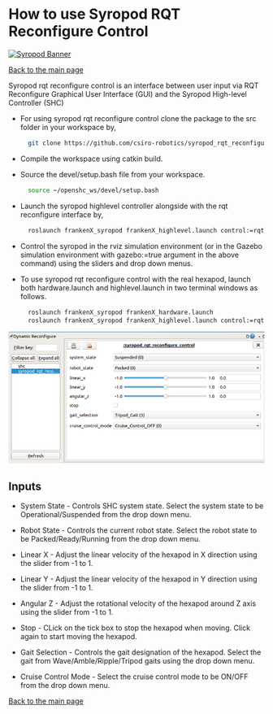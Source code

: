 # How to use Syropod RQT Reconfigure Control

[![Syropod Banner](https://i.imgur.com/QyMTwG3.jpg "CSIRO Robotics")](https://research.csiro.au/robotics/)

[Back to the main page](README.md)

Syropod rqt reconfigure control is an interface between user input via RQT Reconfigure Graphical User Interface (GUI) and the Syropod High-level Controller (SHC)

* For using syropod rqt reconfigure control clone the package to the src folder in your workspace by,

  ```bash
    git clone https://github.com/csiro-robotics/syropod_rqt_reconfigure_control.git
  ```

* Compile the workspace using catkin build.

* Source the devel/setup.bash file from your workspace.

  ```bash
    source ~/openshc_ws/devel/setup.bash
  ```

* Launch the syropod highlevel controller alongside with the rqt reconfigure interface by,

  ```bash
    roslaunch frankenX_syropod frankenX_highlevel.launch control:=rqt rviz:=true
  ```

* Control the syropod in the rviz simulation environment (or in the Gazebo simulation environment with gazebo:=true argument in the above command) using the sliders and drop down menus.

[//]: # (Insert the embedded link of RQT Reconfigure with Rviz.mp4 here)

* To use syropod rqt reconfigure control with the real hexapod, launch both hardware.launch and highlevel.launch in two terminal windows as follows.

  ```bash
    roslaunch frankenX_syropod frankenX_hardware.launch
    roslaunch frankenX_syropod frankenX_highlevel.launch control:=rqt
  ```

[//]: # (Insert the embedded link of RQT Reconfigure with Real Hexapod.mp4 here)

![rqt_reconfigure_control](media/rqt_reconfigure_control.png "Syropod RQT Reconfigure Control GUI")

## Inputs

* System State - Controls SHC system state. Select the system state to be Operational/Suspended from the drop down menu.

* Robot State - Controls the current robot state. Select the robot state to be Packed/Ready/Running from the drop down menu.

* Linear X - Adjust the linear velocity of the hexapod in X direction using the slider from -1 to 1.

* Linear Y - Adjust the linear velocity of the hexapod in Y direction using the slider from -1 to 1.

* Angular Z - Adjust the rotational velocity of the hexapod around Z axis using the slider from -1 to 1.

* Stop - CLick on the tick box to stop the hexapod when moving. Click again to start moving the hexapod.

* Gait Selection - Controls the gait designation of the hexapod. Select the gait from Wave/Amble/Ripple/Tripod gaits using the drop down menu.

* Cruise Control Mode - Select the cruise control mode to be ON/OFF from the drop down menu.

[Back to the main page](README.md)

